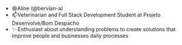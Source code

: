 - 😄Aline (@bervian-a)
- 📫Veterinarian and Full Stack Development Student at Projeto Desenvolve/Bom Despacho
- ✨ Enthusiast about understanding problems to create solutions that improve people and businesses daily processes
